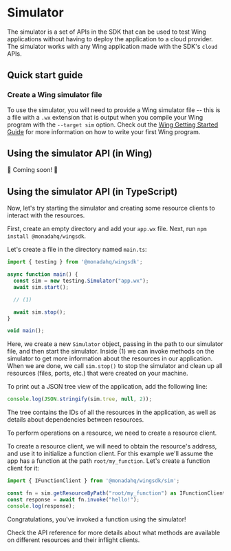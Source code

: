 # Simulator

The simulator is a set of APIs in the SDK that can be used to test Wing
applications without having to deploy the application to a cloud provider. The
simulator works with any Wing application made with the SDK's `cloud` APIs.

## Quick start guide

### Create a Wing simulator file

To use the simulator, you will need to provide a Wing simulator file -- this is
a file with a `.wx` extension that is output when you compile your Wing program
with the `--target sim` option. Check out the [Wing Getting Started
Guide](../../../README.md) for more information on how to write your first Wing
program.

## Using the simulator API (in Wing)

🚧 Coming soon! 🚧

## Using the simulator API (in TypeScript)

Now, let's try starting the simulator and creating some resource clients to
interact with the resources.

First, create an empty directory and add your `app.wx` file. Next, run `npm install @monadahq/wingsdk`.

Let's create a file in the directory named `main.ts`:

```typescript
import { testing } from '@monadahq/wingsdk';

async function main() {
  const sim = new testing.Simulator("app.wx");
  await sim.start();

  // (1)

  await sim.stop();
}

void main();
```

Here, we create a new `Simulator` object, passing in the path to our simulator
file, and then start the simulator. Inside (1) we can invoke methods on the
simulator to get more information about the resources in our application. When
we are done, we call `sim.stop()` to stop the simulator and clean up all
resources (files, ports, etc.) that were created on your machine.

To print out a JSON tree view of the application, add the following line:

```typescript
console.log(JSON.stringify(sim.tree, null, 2));
```

The tree contains the IDs of all the resources in the application, as well as
details about dependencies between resources.

To perform operations on a resource, we need to create a resource client.

To create a resource client, we will need to obtain the resource's address, and
use it to initialize a function client. For this example we'll assume the app
has a function at the path `root/my_function`. Let's create a function client
for it:

```typescript
import { IFunctionClient } from '@monadahq/wingsdk/sim';

const fn = sim.getResourceByPath("root/my_function") as IFunctionClient;
const response = await fn.invoke("hello!");
console.log(response);
```

Congratulations, you've invoked a function using the simulator!

Check the API reference for more details about what methods are available on
different resources and their inflight clients.
